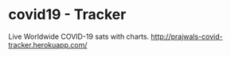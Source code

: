 # covid19 - Tracker
Live Worldwide COVID-19 sats with charts.
http://prajwals-covid-tracker.herokuapp.com/
